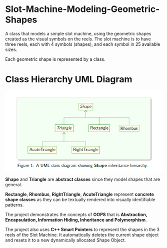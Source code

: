 # Slot-Machine-Modeling-Geometric-Shapes
A class that models a simple slot machine, using the geometric shapes created as the visual symbols on the reels. The slot machine is to have three reels, each with 4 symbols (shapes), and each symbol in 25 available sizes.

 Each geometric shape is represented by a class.
 
 # Class Hierarchy UML Diagram
 ![UML](ShapeUML.PNG)
 
 
 **Shape**  and **Triangle** are **abstract classes** since they model shapes that are general.
 
 **Rectangle**, **Rhombus**, **RightTriangle**, **AcuteTriangle** represent **concrete shape classes** as they can be textually rendered into visually identifiable patterns.
 
 The project demonstrates the concepts of **OOPS** that is **Abstraction, Encapsulation, Information Hiding, Inheritance and Polymorphism**.
 
 The project also uses **C++ Smart Pointers** to represent the shapes in the 3 reels of the Slot Machine. It automatically deletes the current shape object and resets it to a new dynamically allocated Shape Object.
 
 
 
 
